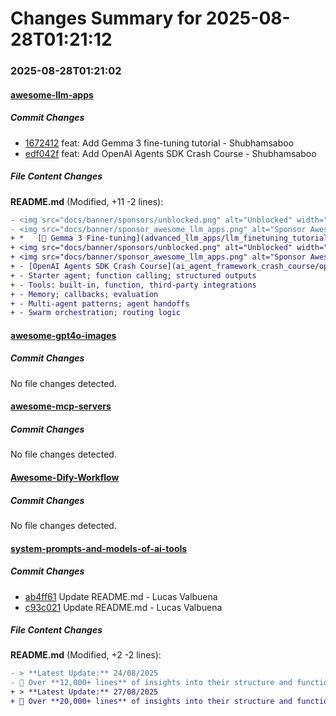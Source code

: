 # Changes Summary for 2025-08-28T01:21:12

### 2025-08-28T01:21:02

#### [awesome-llm-apps](https://github.com/Shubhamsaboo/awesome-llm-apps)

##### Commit Changes

- [1672412](https://github.com/Shubhamsaboo/awesome-llm-apps/commit/1672412de025a99537e63c0c9428992050714204) feat: Add Gemma 3 fine-tuning tutorial - Shubhamsaboo
- [edf042f](https://github.com/Shubhamsaboo/awesome-llm-apps/commit/edf042f10b8dd0f8c95f96ecb59b37ddefcb4d68) feat: Add OpenAI Agents SDK Crash Course - Shubhamsaboo


##### File Content Changes

**README.md** (Modified, +11 -2 lines):

```diff
- <img src="docs/banner/sponsors/unblocked.png" alt="Unblocked" width="450">
- <img src="docs/banner/sponsor_awesome_llm_apps.png" alt="Sponsor Awesome LLM Apps Repo" width="450">
+ *   [🔧 Gemma 3 Fine-tuning](advanced_llm_apps/llm_finetuning_tutorials/gemma3_finetuning/)
+ <img src="docs/banner/sponsors/unblocked.png" alt="Unblocked" width="6000">
+ <img src="docs/banner/sponsor_awesome_llm_apps.png" alt="Sponsor Awesome LLM Apps Repo" width="6000">
+ - [OpenAI Agents SDK Crash Course](ai_agent_framework_crash_course/openai_sdk_crash_course/)
+ - Starter agent; function calling; structured outputs
+ - Tools: built‑in, function, third‑party integrations
+ - Memory; callbacks; evaluation
+ - Multi‑agent patterns; agent handoffs
+ - Swarm orchestration; routing logic
```



#### [awesome-gpt4o-images](https://github.com/jamez-bondos/awesome-gpt4o-images)

##### Commit Changes

No file changes detected.

#### [awesome-mcp-servers](https://github.com/punkpeye/awesome-mcp-servers)

##### Commit Changes

No file changes detected.

#### [Awesome-Dify-Workflow](https://github.com/svcvit/Awesome-Dify-Workflow)

##### Commit Changes

No file changes detected.

#### [system-prompts-and-models-of-ai-tools](https://github.com/x1xhlol/system-prompts-and-models-of-ai-tools)

##### Commit Changes

- [ab4ff61](https://github.com/x1xhlol/system-prompts-and-models-of-ai-tools/commit/ab4ff616e3a38eafd8da821d8bbf4c8fdc6d2963) Update README.md - Lucas Valbuena
- [c93c021](https://github.com/x1xhlol/system-prompts-and-models-of-ai-tools/commit/c93c0210f77dc67fd1f012dbef0029a5603b3bb2) Update README.md - Lucas Valbuena


##### File Content Changes

**README.md** (Modified, +2 -2 lines):

```diff
- > **Latest Update:** 24/08/2025
- 📜 Over **12,000+ lines** of insights into their structure and functionality.
+ > **Latest Update:** 27/08/2025
+ 📜 Over **20,000+ lines** of insights into their structure and functionality.
```
